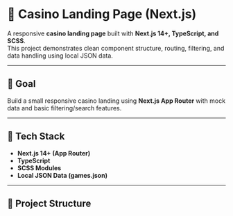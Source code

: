 # 🎰 Casino Landing Page (Next.js)

A responsive **casino landing page** built with **Next.js 14+, TypeScript, and SCSS**.  
This project demonstrates clean component structure, routing, filtering, and data handling using local JSON data.

---

## 🚀 **Goal**

Build a small responsive casino landing using **Next.js App Router** with mock data and basic filtering/search features.

---

## 🧩 **Tech Stack**

- **Next.js 14+ (App Router)**
- **TypeScript**
- **SCSS Modules**
- **Local JSON Data (games.json)**

---

## 📁 **Project Structure**
